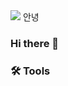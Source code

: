 <img src="https://capsule-render.vercel.app/api?type=waving&color=B897FF&height=300&section=header&text=Semin%20Ahn&fontSize=90" />
안녕

### Hi there 👋

<h3>🛠 Tools </h3>
<!-- <img src="https://img.shields.io/badge/Java-107EDE.svg?&style=for-the-badge&logo=java&logoColor=white" /> -->


















<!--
**mastersese/mastersese** is a ✨ _special_ ✨ repository because its `README.md` (this file) appears on your GitHub profile.

Here are some ideas to get you started:

- 🔭 I’m currently working on ...
- 🌱 I’m currently learning ...
- 👯 I’m looking to collaborate on ...
- 🤔 I’m looking for help with ...
- 💬 Ask me about ...
- 📫 How to reach me: ...
- 😄 Pronouns: ...
- ⚡ Fun fact: ...
-->
